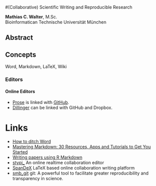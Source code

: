 #(Collaborative) Scientific Writing and Reproducible Research

**Mathias C. Walter**, M.Sc.  
Bioinformatican
Technische Universität München

## Abstract

## Concepts

Word, Markdown, LaTeX, Wiki

### Editors

#### Online Editors

* [Prose](http://prose.io) is linked with [GitHub](http://github.com).
* [Dillinger](http://dillinger.io) can be linked with GitHub and Dropbox.

# Links
* [How to ditch Word](http://t.co/nGG6yJ4Z)
* [Mastering Markdown: 30 Resources, Apps and Tutorials to Get You Started](http://designshack.net/articles/html/mastering-markdown-30-resources-apps-and-tutorials-to-get-you-started/)
* [Writing papers using R Markdown](http://robertmflight.blogspot.de/2012/10/writing-papers-using-r-markdown.html)
* [stypi_](https://www.stypi.com) An online realtime collaboration editor
* [SpanDeX](http://spandex.io) LaTeX based online collaboration writing platform
* [smb_git](https://github.com/karthikram/smb_git) git: A powerful tool to facilitate greater reproducibility and transparency in science.